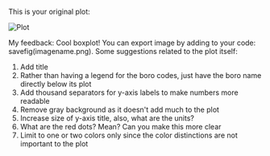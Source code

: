 This is your original plot:

![Plot](https://github.com/CUSP2015BO/PUI2015_bhong/blob/master/homework8/Assignment%208_Boyeong%20Hong.ipynb)

My feedback:
Cool boxplot! You can export image by adding to your code: savefig(imagename.png). Some suggestions related to the plot itself:

1. Add title
2. Rather than having a legend for the boro codes, just have the boro name directly below its plot
3. Add thousand separators for y-axis labels to make numbers more readable
4. Remove gray background as it doesn't add much to the plot
5. Increase size of y-axis title, also, what are the units?
6. What are the red dots? Mean? Can you make this more clear
7. Limit to one or two colors only since the color distinctions are not important to the plot
